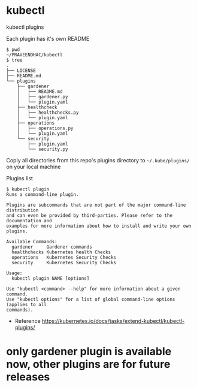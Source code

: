 # kubectl
kubectl plugins

Each plugin has it's own README

```
$ pwd
~/PRAVEENDHAC/kubectl
$ tree
.
├── LICENSE
├── README.md
└── plugins
    ├── gardener
    │   ├── README.md
    │   ├── gardener.py
    │   └── plugin.yaml
    ├── healthcheck
    │   ├── healthchecks.py
    │   └── plugin.yaml
    ├── operations
    │   ├── operations.py
    │   └── plugin.yaml
    └── security
        ├── plugin.yaml
        └── security.py
```

Coply all directories from this repo's plugins directory to `~/.kube/plugins/` on your local machine 

Plugins list
```
$ kubectl plugin
Runs a command-line plugin.

Plugins are subcommands that are not part of the major command-line distribution
and can even be provided by third-parties. Please refer to the documentation and
examples for more information about how to install and write your own plugins.

Available Commands:
  gardener     Gardener commands
  healthchecks Kubernetes health Checks
  operations   Kubernetes Security Checks
  security     Kubernetes Security Checks

Usage:
  kubectl plugin NAME [options]

Use "kubectl <command> --help" for more information about a given command.
Use "kubectl options" for a list of global command-line options (applies to all
commands).
```
* Reference
https://kubernetes.io/docs/tasks/extend-kubectl/kubectl-plugins/

# only gardener plugin is available now, other plugins are for future releases
